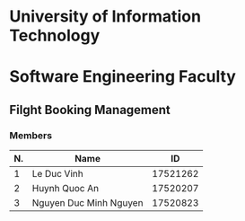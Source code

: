 # University of Information Technology
# Software Engineering Faculty
## Filght Booking Management

### Members
| N. | Name | ID |
| - | - | - |
| 1 | Le Duc Vinh | 17521262 |
| 2 | Huynh Quoc An | 17520207 |
| 3 | Nguyen Duc Minh Nguyen | 17520823 |
